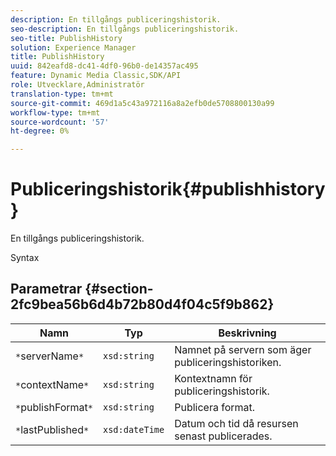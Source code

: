 ```yaml
---
description: En tillgångs publiceringshistorik.
seo-description: En tillgångs publiceringshistorik.
seo-title: PublishHistory
solution: Experience Manager
title: PublishHistory
uuid: 842eafd8-dc41-4df0-96b0-de14357ac495
feature: Dynamic Media Classic,SDK/API
role: Utvecklare,Administratör
translation-type: tm+mt
source-git-commit: 469d1a5c43a972116a8a2efb0de5708800130a99
workflow-type: tm+mt
source-wordcount: '57'
ht-degree: 0%

---
```



# Publiceringshistorik{#publishhistory}

En tillgångs publiceringshistorik.

Syntax

## Parametrar {#section-2fc9bea56b6d4b72b80d4f04c5f9b862}

| Namn | Typ | Beskrivning |
|---|---|---|
| `*`serverName`*` | `xsd:string` | Namnet på servern som äger publiceringshistoriken. |
| `*`contextName`*` | `xsd:string` | Kontextnamn för publiceringshistorik. |
| `*`publishFormat`*` | `xsd:string` | Publicera format. |
| `*`lastPublished`*` | `xsd:dateTime` | Datum och tid då resursen senast publicerades. |


